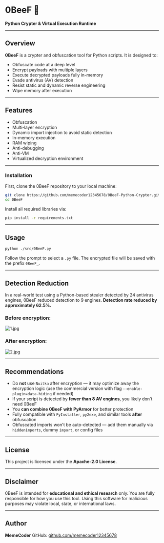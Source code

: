 # 0BeeF 🥩

**Python Crypter & Virtual Execution Runtime**

---

## Overview

**0BeeF** is a crypter and obfuscation tool for Python scripts. It is designed to:

* Obfuscate code at a deep level
* Encrypt payloads with multiple layers
* Execute decrypted payloads fully in-memory
* Evade antivirus (AV) detection
* Resist static and dynamic reverse engineering
* Wipe memory after execution

---

## Features

* Obfuscation
* Multi-layer encryption
* Dynamic import injection to avoid static detection
* In-memory execution
* RAM wiping
* Anti-debugging
* Anti-VM
* Virtualized decryption environment

---


### Installation

First, clone the 0BeeF repository to your local machine:

```bash
git clone https://github.com/memecoder12345678/0BeeF-Python-Crypter.git
cd 0BeeF
```

Install all required libraries via:

```bash
pip install -r requirements.txt
```

---
## Usage

```bash
python ./src/0BeeF.py
```

Follow the prompt to select a `.py` file. The encrypted file will be saved with the prefix `0BeeF_`.

---

## Detection Reduction

In a real-world test using a Python-based stealer detected by 24 antivirus engines, 0BeeF reduced detection to 9 engines.
**Detection rate reduced by approximately 62.5%.**

### Before encryption:

![1.jpg](https://raw.githubusercontent.com/memecoder12345678/0BeeF-Python-Crypter/refs/heads/main/img/1.jpg)

### After encryption:

![2.jpg](https://raw.githubusercontent.com/memecoder12345678/0BeeF-Python-Crypter/refs/heads/main/img/2.jpg)

---

## Recommendations

* Do **not** use `Nuitka` after encryption &mdash; it may optimize away the encryption logic (use the commercial version with flag `--enable-plugin=data-hiding` if needed)
* If your script is detected by **fewer than 8 AV engines**, you likely don’t need 0BeeF
* You **can combine 0BeeF with PyArmor** for better protection
* Fully compatible with `PyInstaller`, `py2exe`, and similar tools **after** obfuscation
* Obfuscated imports won't be auto-detected &mdash; add them manually via `hiddenimports`, dummy `import`, or config files

---

## License

This project is licensed under the **Apache-2.0 License**.

---

## Disclaimer

0BeeF is intended for **educational and ethical research** only.
You are fully responsible for how you use this tool.
Using this software for malicious purposes may violate local, state, or international laws.

---

## Author

**MemeCoder**
GitHub: [github.com/memecoder12345678](https://github.com/memecoder12345678)
